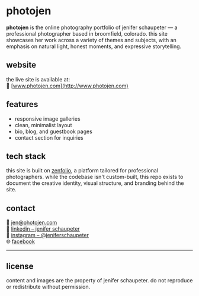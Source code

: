 # photojen

**photojen** is the online photography portfolio of jenifer schaupeter — a professional photographer based in broomfield, colorado. this site showcases her work across a variety of themes and subjects, with an emphasis on natural light, honest moments, and expressive storytelling.

## website

the live site is available at:  
🔗 [www.photojen.com](http://www.photojen.com)

## features

- responsive image galleries  
- clean, minimalist layout  
- bio, blog, and guestbook pages  
- contact section for inquiries  

## tech stack

this site is built on [zenfolio](https://zenfolio.com), a platform tailored for professional photographers. while the codebase isn't custom-built, this repo exists to document the creative identity, visual structure, and branding behind the site.

## contact

📧 jen@photojen.com  
🔗 [linkedin – jenifer schaupeter](https://www.linkedin.com/in/jenifer-schaupeter-4877863)  
📸 [instagram – @jeniferschaupeter](https://www.instagram.com/jeniferschaupeter)  
🌐 [facebook](https://www.facebook.com/jenifer.schaupeter)

---

## license

content and images are the property of jenifer schaupeter. do not reproduce or redistribute without permission.

